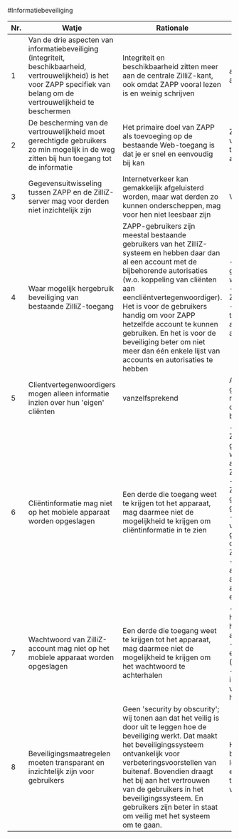 #Informatiebeveiliging

Nr. | Watje | Rationale | Hoetje | Opmerkingen
--- | ----- | --------- | ------ | ----------
1 | Van de drie aspecten van informatiebeveiliging (integriteit, beschikbaarheid, vertrouwelijkheid) is het voor ZAPP specifiek van belang om de vertrouwelijkheid te beschermen | Integriteit en beschikbaarheid zitten meer aan de centrale ZilliZ-kant, ook omdat ZAPP vooral lezen is en weinig schrijven | authenticatie, autorisatie, vercijfering
2 | De bescherming van de vertrouwelijkheid moet gerechtigde gebruikers zo min mogelijk in de weg zitten bij hun toegang tot de informatie | Het primaire doel van ZAPP als toevoeging op de bestaande Web-toegang is dat je er snel en eenvoudig bij kan | Zoveel mogelijk vermijden van tekstinvoer voor authenticatie
3 | Gegevensuitwisseling tussen ZAPP en de ZilliZ-server mag voor derden niet inzichtelijk zijn | Internetverkeer kan gemakkelijk afgeluisterd worden, maar wat derden zo kunnen onderscheppen, mag voor hen niet leesbaar zijn | Vercijfering met HTTPS
4 | Waar mogelijk hergebruik beveiliging van bestaande ZilliZ-toegang | ZAPP-gebruikers zijn meestal bestaande gebruikers van het ZilliZ-systeem en hebben daar dan al een account met de bijbehorende autorisaties (w.o. koppeling van cliënten aan eencliëntvertegenwoordiger). Het is voor de gebruikers handig om voor ZAPP hetzelfde account te kunnen gebruiken. En het is voor de beveiliging beter om niet meer dan één enkele lijst van accounts en autorisaties te hebben | - Huidig systeem van gebruikersnamen en wachtwoorden; <br> - ZAPP-account = ZilliZ-account; <br> - Huidig systeem van toekennen van autorisaties aan accounts
5 | Clientvertegenwoordigers mogen alleen informatie inzien over hun 'eigen' cliënten | vanzelfsprekend | Authenticatie als ZilliZ-gebruiker, autorisatie met koppeling cliënt-cliëntvertegenwoordiger binnen ZilliZ
6 | Cliëntinformatie mag niet op het mobiele apparaat worden opgeslagen | Een derde die toegang weet te krijgen tot het apparaat, mag daarmee niet de mogelijkheid te krijgen om cliëntinformatie in te zien | - Alle door ZAPP van ZilliZ gedownloade gegevens alleen in het werkgeheugen van het apparaat bewaren om in ZAPP te tonen; <br> - Bij het verlaten van ZAPP de gedownloade gegevens in het geheugen wissen; <br> - Bij het weer starten van ZAPP de laatst getoonde gegevens opnieuw ophalen van de ZilliZ-server <br> - Daarom zorgen dat alle gegevensselecties als zodanig specifiek adresseerbaar zijn (met een URL; volgens REST)
7 | Wachtwoord van ZilliZ-account mag niet op het mobiele apparaat worden opgeslagen | Een derde die toegang weet te krijgen tot het apparaat, mag daarmee niet de mogelijkheid te krijgen om het wachtwoord te achterhalen | - Wachtwoord alleen in het werkgeheugen houden tijdens het aanmeldproces; <br> - Aanmeldproces levert een 'token' (toeganssleutel); <br> - Toegang tot informatie in ZilliZ gaat vervolgens op basis van het token
8 | Beveiligingsmaatregelen moeten transparant en inzichtelijk zijn voor gebruikers | Geen 'security by obscurity'; wij tonen aan dat het veilig is door uit te leggen hoe de beveiliging werkt. Dat maakt het beveiligingssysteem ontvankelijk voor verbeteringsvoorstellen van buitenaf. Bovendien draagt het bij aan het vertrouwen van de gebruikers in het beveiligingssysteem. En gebruikers zijn beter in staat om veilig met het systeem om te gaan. | Het beveiligingssysteem beschrijven in helder lekenproza en die tekst eenvoudig lokaal toegankelijk maken vanuit ZAPP
